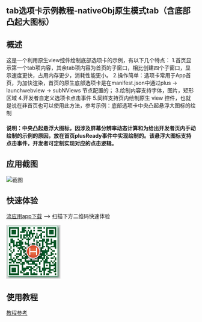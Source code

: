 ## tab选项卡示例教程-nativeObj原生模式tab（含底部凸起大图标）
## 概述

这是一个利用原生view控件绘制底部选项卡的示例，有以下几个特点：
1.首页显示第一个tab项内容，其余tab项内容为首页的子窗口，相比创建四个子窗口，显示速度更快，占用内存更少，消耗性能更小。
2.操作简单：选项卡常用于App首页，为加快渲染，首页的原生底部选项卡是在manifest.json中通过plus -> launchwebview -> subNViews 节点配置的；
3.绘制内容支持字体，图片，矩形区域
4.开发者自定义选项卡点击事件
5.同样支持页内绘制原生 view 控件，也就是说在非首页也可以使用此方法，参考示例：底部选项卡中央凸起悬浮大图标的绘制

#### 说明：中央凸起悬浮大图标，因涉及屏幕分辨率动态计算和为给出开发者页内手动绘制的示例的原因，放在首页plusReady事件中实现绘制的。该悬浮大图标支持点击事件，开发者可定制实现对应的点击逻辑。

## 应用截图

![截图](http://img-cdn-qiniu.dcloud.net.cn/uploads/article/20170623/04c03ba9ad4afa7d11735e52c771cf94.png)

## 快速体验

[流应用app下载](http://liuyingyong.cn/) --> 扫描下方二维码快速体验

![二维码](images/ma.png)


## 使用教程

[教程参考](http://ask.dcloud.net.cn/article/12602)
